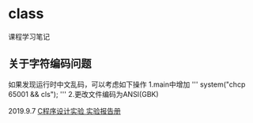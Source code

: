 # class
课程学习笔记

## 关于字符编码问题
如果发现运行时中文乱码，可以考虑如下操作
1.main中增加
'''
system("chcp 65001 && cls");
'''
2.更改文件编码为ANSI(GBK)

2019.9.7 [C程序设计实验 实验报告册](/c/cExper/index.md)